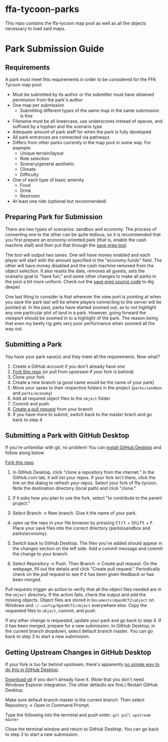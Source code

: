 # ffa-tycoon-parks

This repo contains the ffa-tycoon map pool as well as all the objects necessary to load said maps.

# Park Submission Guide

## Requirements

A park must meet this requirements in order to be considered for the FFA Tycoon map pool:

- Must be submitted by its author or the submitter must have obtained permission from the park's author
- One map per submission
    - Submitting different types of the same map in the same submission is fine
- Filename must be all lowercase, use underscores instead of spaces, and suffixed by a hyphen and the scenario type
- Adequate amount of park staff for when the park is fully developed
- All park entrances are connected via pathways
- Differs from other parks currently in the map pool in some way. For example:
    - Unique terrain/layout
    - Ride selection
    - Scenery/general aesthetic
    - Climate
    - Difficulty
- One of each type of basic amenity
    - Food
    - Drink
    - Restroom
- At least one ride (optional but recommended)

## Preparing Park for Submission

There are two types of scenarios: sandbox and economy. The process of converting one to the other can be quite tedious, so it is recommended that you first prepare an economy-oriented park (that is, enable the cash machine stall) and then put that through the [save prep tool](https://prep.ffa-tycoon.com/).

The tool will output two saves. One will have money enabled and each player will start with the amount specified in the "economy funds" field. The other will have money disabled and the cash machine removed from the object selection. It also resets the date, removes all guests, sets the scenario goal to "have fun," and some other changes to make all parks in the pool a bit more uniform. Check out the [save prep source code](https://gitlab.com/sanin.dev/ffa-tycoon-scenario-prep/-/blob/saveprep/src/openrct2/cmdline/PrepCommand.cpp) to dig deeper.

One last thing to consider is that wherever the view port is pointing at when you save the park last will be where players connecting to the server will be pointed at. In the past, parks have started zoomed out, as to not highlight any one particular plot of land in a park. However, going forward the viewport should be zoomed in to a highlight of the park. The reason being that even my beefy rig gets very poor performance when zoomed all the way out.

## Submitting a Park

You have your park save(s) and they meet all the requirements. Now what?

1. Create a GitHub account if you don't already have one
1. [Fork this repo](https://github.com/CorySanin/ffa-tycoon-parks/fork) (or pull from upstream if your fork is behind)
1. Clone your fork
1. Create a new branch (a good name would be the name of your park)
1. Move your saves to their respective folders in the project (`parks/sandbox` and `parks/economy`)
1. Add all required object files to the `object` folder
1. Commit and push
1. [Create a pull request](https://github.com/CorySanin/ffa-tycoon-parks/pulls) from your branch
1. If you have more to submit, switch back to the master brach and go back to step 4

## Submitting a Park with GitHub Desktop

If you're unfamiliar with git, no problem! You can [install GitHub Desktop](https://desktop.github.com/) and follow along below

[Fork this repo](https://github.com/CorySanin/ffa-tycoon-parks/fork)

1. In GitHub Desktop, click "clone a repository from the internet." In the GitHub.com tab, it will list your repos. If your fork isn't there, click the link on the dialog to refresh your repos. Select your fork of ffa-tycoon. Note the destination directory (local path) and click "clone."

1. If it asks how you plan to use the fork, select "to contribute to the parent project."

1. Select Branch → New branch. Give it the name of your park.

1. open up the repo in your file browser by pressing <kbd>Ctrl</kbd> + <kbd>Shift</kbd> + <kbd>F</kbd>. Place your save files into the correct directory (parks\sandbox and parks\economy).

1. Switch back to GitHub Desktop. The files you've added should appear in the changes section on the left side. Add a commit message and commit the change to your branch.

1. Select Repository → Push. Then Branch → Create pull request. On the webpage, fill out the details and click "Create pull request." Periodically check on the pull request to see if it has been given feedback or has been merged.

Pull requests trigger an action to verify that all the object files needed are in the `object` directory. If the action fails, check the output and add the missing objects. Object files are stored in `Documents\OpenRCT2\object` on Windows and `~/.config/OpenRCT2/object` everywhere else. Copy the requested files to `object`, commit, and push.

If any other change is requested, update your park and go back to step 4. If it has been merged, prepare for a new submission. In GitHub Desktop, in the current branch dropdown, select default branch master. You can go back to step 3 to start a new submission.

## Getting Upstream Changes in GitHub Desktop

If your fork is too far behind upstream, there's apparently [no simple way to do this in GitHub Desktop](https://github.com/desktop/desktop/issues/4527).

[Download git](https://git-scm.com/downloads) if you don't already have it. (Note that you don't need Windows Explorer integration. The other defaults are fine.) Restart GitHub Desktop.

Make sure default branch master is the current branch. Then select Repository → Open in Command Prompt.

Type the following into the terminal and push enter: `git pull upstream master`

Close the terminal window and return to GitHub Desktop. You can go back to step 3 to start a new submission.
